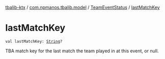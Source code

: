 [tbalib-ktx](../../index.md) / [com.npmanos.tbalib.model](../index.md) / [TeamEventStatus](index.md) / [lastMatchKey](./last-match-key.md)

# lastMatchKey

`val lastMatchKey: `[`String`](https://kotlinlang.org/api/latest/jvm/stdlib/kotlin/-string/index.html)`?`

TBA match key for the last match the team played in at this event, or null.

